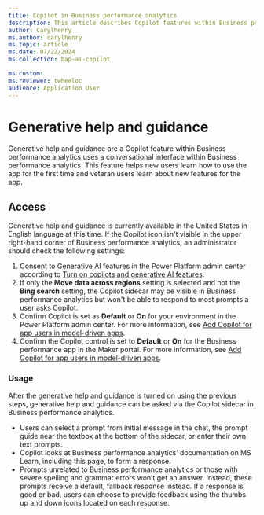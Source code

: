 ```yaml
---
title: Copilot in Business performance analytics
description: This article describes Copilot features within Business performance analytics
author: Carylhenry
ms.author: carylhenry
ms.topic: article
ms.date: 07/22/2024
ms.collection: bap-ai-copilot

ms.custom:
ms.reviewer: twheeloc 
audience: Application User
---
```


# Generative help and guidance

Generative help and guidance are a Copilot feature within Business performance analytics uses a conversational interface within Business performance analytics. This feature helps new users learn how to use the app for the first time and veteran users learn about new features for the app.

## Access

Generative help and guidance is currently available in the United States in English language at this time. 
If the Copilot icon isn't visible in the upper right-hand corner of Business performance analytics, an administrator should check the following settings:
1.	Consent to Generative AI features in the Power Platform admin center according to [Turn on copilots and generative AI features](/power-platform/admin/geographical-availability-copilot#turn-on-copilots-and-generative-ai-features-1).
2. If only the **Move data across regions** setting is selected and not the **Bing search** setting, the Copilot sidecar may be visible in Business performance analytics but won't be able to respond to most prompts a user asks Copilot. 
3.	Confirm Copilot is set as **Default** or **On** for your environment in the Power Platform admin center. For more information, see [Add Copilot for app users in model-driven apps](/power-apps/maker/model-driven-apps/add-ai-copilot#enable-copilot-for-model-driven-apps-feature-for-your-environment).
4.	Confirm the Copilot control is set to **Default** or **On** for the Business performance app in the Maker portal. For more information, see [Add Copilot for app users in model-driven apps](/power-apps/maker/model-driven-apps/add-ai-copilot#disable-copilot-for-a-model-driven-app).

### Usage
After the generative help and guidance is turned on using the previous steps, generative help and guidance can be asked via the Copilot sidecar in Business performance analytics. 
 - Users can select a prompt from initial message in the chat, the prompt guide near the textbox at the bottom of the sidecar, or enter their own text prompts.
 - Copilot looks at Business performance analytics’ documentation on MS Learn, including this page, to form a response.
 - Prompts unrelated to Business performance analytics or those with severe spelling and grammar errors won’t get an answer. Instead, these prompts receive a default, fallback response instead. If a response is good or bad, users can choose to provide feedback using the thumbs up and down icons located on each response.   
